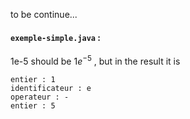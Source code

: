 to be continue...

#### `exemple-simple.java` :
1e-5 should be $1e^{-5}$ , but in the result it is 
```
entier : 1 
identificateur : e
operateur : -
entier : 5
```
